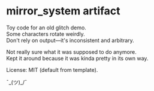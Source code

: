 mirror_system artifact  
=======================

Toy code for an old glitch demo.  
Some characters rotate weirdly.  
Don't rely on output—it's inconsistent and arbitrary.

Not really sure what it was supposed to do anymore.  
Kept it around because it was kinda pretty in its own way.

License: MIT (default from template).

¯\_(ツ)_/¯
